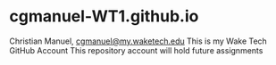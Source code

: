 # cgmanuel-WT1.github.io
Christian Manuel, cgmanuel@my.waketech.edu
This is my Wake Tech GitHub Account
This repository account will hold future assignments 